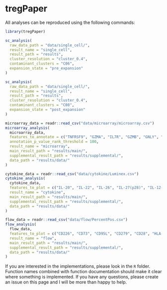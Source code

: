 # tregPaper

All analyses can be reproduced using the following commands:

``` r
library(tregPaper)

sc_analysis(
  raw_data_path = "data/single_cell/",
  result_name = "single_cell",
  result_path = "results",
  cluster_resolution = "cluster_0.4",
  contaminant_clusters = "C06",
  expansion_state = "pre_expansion"
)

sc_analysis(
  raw_data_path = "data/single_cell/",
  result_name = "single_cell",
  result_path = "results",
  cluster_resolution = "cluster_0.4",
  contaminant_clusters = "C08",
  expansion_state = "post_expansion"
)

microarray_data = readr::read_csv("data/microarray/microarray.csv")
microarray_analysis(
  microarray_data,
  features_to_annotate = c("TNFRSF9", "GZMA", "IL7R", "GZMB", "GNLY", "IL18RAP", "LGALS3", "LGMN", "HES1", "SOX4", "GBP1", "STAT1", "GPR55", "DST", "TCF4", "THEMIS", "CTLA4", "TIGIT"),
  annotation_p_value_rank_threshold = 100,
  result_name = "microarray",
  main_result_path = "results/main/",
  supplemental_result_path = "results/supplemental/",
  data_path = "results/data/"
)

cytokine_data = readr::read_csv("data/cytokine/Luminex.csv")
cytokine_analysis(
  cytokine_data,
  features_to_plot = c("IL-20", "IL-22", "IL-26", "IL-27(p28)", "IL-12(p40)", "IL-12(p70)", "IL28A/IFNg2", "IL29/IFNg1", "IL-19", "IL-35", "IL-10", "IL-2"),
  result_name = "cytokine",
  main_result_path = "results/main/",
  supplemental_result_path = "results/supplemental/",
  data_path = "results/data/"
)

flow_data = readr::read_csv("data/flow/PercentPos.csv")
flow_analysis(
  flow_data,
  features_to_plot = c("CD226", "CD73", "CD95L", "CD279", "CD28", "HLA-DR", "TIGIT", "CD95", "CD197", "CD194", "CD183", "CD49b"),
  result_name = "flow",
  main_result_path = "results/main/",
  supplemental_result_path = "results/supplemental/",
  data_path = "results/data/"
)
```

If you are interested in the implementations, please look in the `R` folder. Function names combined with function documentation should make it clear where something is implemented. If you have any questions, please create an issue on this page and I will be more than happy to help.